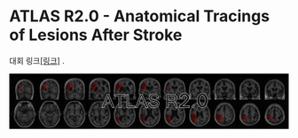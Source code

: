 # ATLAS R2.0 - Anatomical Tracings of Lesions After Stroke

대회 링크[[링크]](https://atlas.grand-challenge.org/) .

![banner](./misc/atlas_banner.jpeg)
